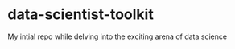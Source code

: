 data-scientist-toolkit
======================

My intial repo while delving into the exciting arena of data science

